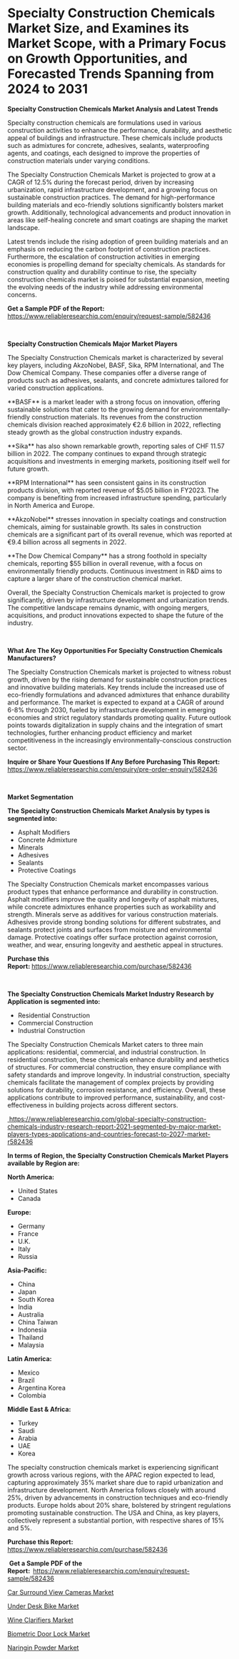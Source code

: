 <p><h1>Specialty Construction Chemicals Market Size, and Examines its Market Scope, with a Primary Focus on Growth Opportunities, and Forecasted Trends Spanning from 2024 to 2031</h1></p><p><strong>Specialty Construction Chemicals Market Analysis and Latest Trends</strong></p>
<p><p>Specialty construction chemicals are formulations used in various construction activities to enhance the performance, durability, and aesthetic appeal of buildings and infrastructure. These chemicals include products such as admixtures for concrete, adhesives, sealants, waterproofing agents, and coatings, each designed to improve the properties of construction materials under varying conditions.</p><p>The Specialty Construction Chemicals Market is projected to grow at a CAGR of 12.5% during the forecast period, driven by increasing urbanization, rapid infrastructure development, and a growing focus on sustainable construction practices. The demand for high-performance building materials and eco-friendly solutions significantly bolsters market growth. Additionally, technological advancements and product innovation in areas like self-healing concrete and smart coatings are shaping the market landscape.</p><p>Latest trends include the rising adoption of green building materials and an emphasis on reducing the carbon footprint of construction practices. Furthermore, the escalation of construction activities in emerging economies is propelling demand for specialty chemicals. As standards for construction quality and durability continue to rise, the specialty construction chemicals market is poised for substantial expansion, meeting the evolving needs of the industry while addressing environmental concerns.</p></p>
<p><strong>Get a Sample PDF of the Report:&nbsp;</strong> <a href="https://www.reliableresearchiq.com/enquiry/request-sample/582436?utm_campaign=1896&utm_medium=2&utm_source=Github&utm_content=ia&utm_term=27122024&utm_id=specialty-construction-chemicals">https://www.reliableresearchiq.com/enquiry/request-sample/582436</a></p>
<p>&nbsp;</p>
<p><strong>Specialty Construction Chemicals Major Market Players</strong></p>
<p><p>The Specialty Construction Chemicals market is characterized by several key players, including AkzoNobel, BASF, Sika, RPM International, and The Dow Chemical Company. These companies offer a diverse range of products such as adhesives, sealants, and concrete admixtures tailored for varied construction applications.</p><p>**BASF** is a market leader with a strong focus on innovation, offering sustainable solutions that cater to the growing demand for environmentally-friendly construction materials. Its revenues from the construction chemicals division reached approximately €2.6 billion in 2022, reflecting steady growth as the global construction industry expands.</p><p>**Sika** has also shown remarkable growth, reporting sales of CHF 11.57 billion in 2022. The company continues to expand through strategic acquisitions and investments in emerging markets, positioning itself well for future growth.</p><p>**RPM International** has seen consistent gains in its construction products division, with reported revenue of $5.05 billion in FY2023. The company is benefiting from increased infrastructure spending, particularly in North America and Europe.</p><p>**AkzoNobel** stresses innovation in specialty coatings and construction chemicals, aiming for sustainable growth. Its sales in construction chemicals are a significant part of its overall revenue, which was reported at €9.4 billion across all segments in 2022.</p><p>**The Dow Chemical Company** has a strong foothold in specialty chemicals, reporting $55 billion in overall revenue, with a focus on environmentally friendly products. Continuous investment in R&D aims to capture a larger share of the construction chemical market.</p><p>Overall, the Specialty Construction Chemicals market is projected to grow significantly, driven by infrastructure development and urbanization trends. The competitive landscape remains dynamic, with ongoing mergers, acquisitions, and product innovations expected to shape the future of the industry.</p></p>
<p>&nbsp;</p>
<p><strong>What Are The Key Opportunities For Specialty Construction Chemicals Manufacturers?</strong></p>
<p><p>The Specialty Construction Chemicals market is projected to witness robust growth, driven by the rising demand for sustainable construction practices and innovative building materials. Key trends include the increased use of eco-friendly formulations and advanced admixtures that enhance durability and performance. The market is expected to expand at a CAGR of around 6-8% through 2030, fueled by infrastructure development in emerging economies and strict regulatory standards promoting quality. Future outlook points towards digitalization in supply chains and the integration of smart technologies, further enhancing product efficiency and market competitiveness in the increasingly environmentally-conscious construction sector.</p></p>
<p><strong>Inquire or Share Your Questions If Any Before Purchasing This Report:</strong> <a href="https://www.reliableresearchiq.com/enquiry/pre-order-enquiry/582436?utm_campaign=1896&utm_medium=2&utm_source=Github&utm_content=ia&utm_term=27122024&utm_id=specialty-construction-chemicals">https://www.reliableresearchiq.com/enquiry/pre-order-enquiry/582436</a></p>
<p>&nbsp;</p>
<p><strong>Market Segmentation</strong></p>
<p><strong>The Specialty Construction Chemicals Market Analysis by types is segmented into:</strong></p>
<p><ul><li>Asphalt Modifiers</li><li>Concrete Admixture</li><li>Minerals</li><li>Adhesives</li><li>Sealants</li><li>Protective Coatings</li></ul></p>
<p><p>The Specialty Construction Chemicals market encompasses various product types that enhance performance and durability in construction. Asphalt modifiers improve the quality and longevity of asphalt mixtures, while concrete admixtures enhance properties such as workability and strength. Minerals serve as additives for various construction materials. Adhesives provide strong bonding solutions for different substrates, and sealants protect joints and surfaces from moisture and environmental damage. Protective coatings offer surface protection against corrosion, weather, and wear, ensuring longevity and aesthetic appeal in structures.</p></p>
<p><strong>Purchase this Report:&nbsp;</strong><a href="https://www.reliableresearchiq.com/purchase/582436?utm_campaign=1896&utm_medium=2&utm_source=Github&utm_content=ia&utm_term=27122024&utm_id=specialty-construction-chemicals">https://www.reliableresearchiq.com/purchase/582436</a></p>
<p>&nbsp;</p>
<p><strong>The Specialty Construction Chemicals Market Industry Research by Application is segmented into:</strong></p>
<p><ul><li>Residential Construction</li><li>Commercial Construction</li><li>Industrial Construction</li></ul></p>
<p><p>The Specialty Construction Chemicals Market caters to three main applications: residential, commercial, and industrial construction. In residential construction, these chemicals enhance durability and aesthetics of structures. For commercial construction, they ensure compliance with safety standards and improve longevity. In industrial construction, specialty chemicals facilitate the management of complex projects by providing solutions for durability, corrosion resistance, and efficiency. Overall, these applications contribute to improved performance, sustainability, and cost-effectiveness in building projects across different sectors.</p></p>
<p><a href="https://www.reliableresearchiq.com/global-specialty-construction-chemicals-industry-research-report-2021-segmented-by-major-market-players-types-applications-and-countries-forecast-to-2027-market-r582436?utm_campaign=1896&utm_medium=2&utm_source=Github&utm_content=ia&utm_term=27122024&utm_id=specialty-construction-chemicals">&nbsp;https://www.reliableresearchiq.com/global-specialty-construction-chemicals-industry-research-report-2021-segmented-by-major-market-players-types-applications-and-countries-forecast-to-2027-market-r582436</a></p>
<p><strong>In terms of Region, the Specialty Construction Chemicals Market Players available by Region are:</strong></p>
<p>
    <p> <strong> North America: </strong>
        <ul>
            <li>United States</li>
            <li>Canada</li>
        </ul>
        </p> 
    <p> <strong> Europe: </strong>
        <ul>
            <li>Germany</li>
            <li>France</li>
            <li>U.K.</li>
            <li>Italy</li>
            <li>Russia</li>
        </ul>
        </p> 
    <p> <strong> Asia-Pacific: </strong>
        <ul>
            <li>China</li>
            <li>Japan</li>
            <li>South Korea</li>
            <li>India</li>
            <li>Australia</li>
            <li>China Taiwan</li>
            <li>Indonesia</li>
            <li>Thailand</li>
            <li>Malaysia</li>
        </ul>
        </p> 
    <p> <strong> Latin America: </strong>
        <ul>
            <li>Mexico</li>
            <li>Brazil</li>
            <li>Argentina Korea</li>
            <li>Colombia</li>
        </ul>
        </p> 
    <p> <strong> Middle East & Africa: </strong>
        <ul>
            <li>Turkey</li>
            <li>Saudi</li>
            <li>Arabia</li>
            <li>UAE</li>
            <li>Korea</li>
        </ul>
    </p>
    </p>
<p><p>The specialty construction chemicals market is experiencing significant growth across various regions, with the APAC region expected to lead, capturing approximately 35% market share due to rapid urbanization and infrastructure development. North America follows closely with around 25%, driven by advancements in construction techniques and eco-friendly products. Europe holds about 20% share, bolstered by stringent regulations promoting sustainable construction. The USA and China, as key players, collectively represent a substantial portion, with respective shares of 15% and 5%.</p></p>
<p><strong>Purchase this Report: </strong><a href="https://www.reliableresearchiq.com/purchase/582436?utm_campaign=1896&utm_medium=2&utm_source=Github&utm_content=ia&utm_term=27122024&utm_id=specialty-construction-chemicals">https://www.reliableresearchiq.com/purchase/582436</a></p>
<p>&nbsp;<strong>Get a Sample PDF of the Report:&nbsp;&nbsp;</strong><a href="https://www.reliableresearchiq.com/enquiry/request-sample/582436?utm_campaign=1896&utm_medium=2&utm_source=Github&utm_content=ia&utm_term=27122024&utm_id=specialty-construction-chemicals">https://www.reliableresearchiq.com/enquiry/request-sample/582436</a></p>
<p><strong></strong></p>
<p><p><a href="https://www.linkedin.com/pulse/c-glance-reports-anmec?utm_campaign=1896&utm_medium=2&utm_source=Github&utm_content=ia&utm_term=27122024&utm_id=specialty-construction-chemicals">Car Surround View Cameras Market</a></p><p><a href="https://www.linkedin.com/pulse/p-factrackr-ho6he?utm_campaign=1896&utm_medium=2&utm_source=Github&utm_content=ia&utm_term=27122024&utm_id=specialty-construction-chemicals">Under Desk Bike Market</a></p><p><a href="https://www.linkedin.com/pulse/historical-trends-future-projections-wine-clarifiers-market-ntucf?utm_campaign=1896&utm_medium=2&utm_source=Github&utm_content=ia&utm_term=27122024&utm_id=specialty-construction-chemicals">Wine Clarifiers Market</a></p><p><a href="https://www.linkedin.com/pulse/emerging-trends-biometric-door-lock-market-detailed-overview-mpgje?utm_campaign=1896&utm_medium=2&utm_source=Github&utm_content=ia&utm_term=27122024&utm_id=specialty-construction-chemicals">Biometric Door Lock Market</a></p><p><a href="https://www.linkedin.com/pulse/naringin-powder-market-dynamics-projections-2024-2031-segmentation-p6dpf?utm_campaign=1896&utm_medium=2&utm_source=Github&utm_content=ia&utm_term=27122024&utm_id=specialty-construction-chemicals">Naringin Powder Market</a></p></p>